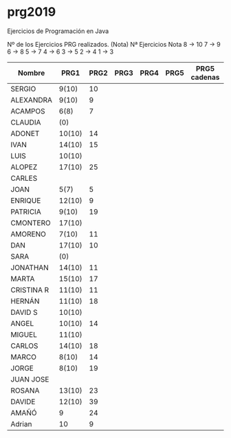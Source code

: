 # prg2019
Ejercicios de Programación en Java

Nº de los Ejercicios PRG realizados. (Nota)
Nª Ejercicios	Nota
8 ->	10
7  ->	9
6	 ->	8
5	 ->	7
4	 ->	6
3	 ->	5
2	 ->	4
1	 ->	3

| Nombre    | PRG1 | PRG2 | PRG3 | PRG4 | PRG5 | PRG5 cadenas| PRG6 | PRG7 | PRG8 |
| ------    | ---- | ---- | ---- | ---- | ---- | ----------- | ---- | ---- | ---- |
| SERGIO    | 9(10)|  10  |      |      |      |             |      |      |      |
| ALEXANDRA | 9(10)|  9   |      |      |      |             |      |      |      |
| ACAMPOS   | 6(8) |  7   |      |      |      |             |      |      |      |
| CLAUDIA   | (0)  |      |      |      |      |             |      |      |      |
| ADONET    |10(10)|  14  |      |      |      |             |      |      |      |
| IVAN      |14(10)|  15  |      |      |      |             |      |      |      |
| LUIS      |10(10)|      |      |      |      |             |      |      |      |
| ALOPEZ    |17(10)|  25  |      |      |      |             |      |      |      |
| CARLES    |      |      |      |      |      |             |      |      |      |
| JOAN      |  5(7)|   5  |      |      |      |             |      |      |      |
| ENRIQUE   |12(10)|   9  |      |      |      |             |      |      |      |
| PATRICIA  | 9(10)|  19  |      |      |      |             |      |      |      |
| CMONTERO  |17(10)|      |      |      |      |             |      |      |      |
| AMORENO   | 7(10)|  11  |      |      |      |             |      |      |      |
| DAN       |17(10)|  10  |      |      |      |             |      |      |      |
| SARA      |   (0)|      |      |      |      |             |      |      |      |
| JONATHAN  |14(10)|  11  |      |      |      |             |      |      |      |
| MARTA     |15(10)|  17  |      |      |      |             |      |      |      |
| CRISTINA R|11(10)|  11  |      |      |      |             |      |      |      |
| HERNÁN    |11(10)|  18  |      |      |      |             |      |      |      |
| DAVID S   |10(10)|      |      |      |      |             |      |      |      |
| ANGEL     |10(10)|  14  |      |      |      |             |      |      |      |
| MIGUEL    |11(10)|      |      |      |      |             |      |      |      |
| CARLOS    |14(10)|  18  |      |      |      |             |      |      |      |
| MARCO     | 8(10)|  14  |      |      |      |             |      |      |      |
| JORGE     | 8(10)|  19  |      |      |      |             |      |      |      |
| JUAN JOSE |      |      |      |      |      |             |      |      |      |
| ROSANA    |13(10)|  23  |      |      |      |             |      |      |      |
| DAVIDE    |12(10)|  39  |      |      |      |             |      |      |      |
| AMAÑÓ     |  9   |  24  |      |      |      |             |      |      |      |
| Adrian    |  10  |   9  |      |      |      |             |      |      |      |
